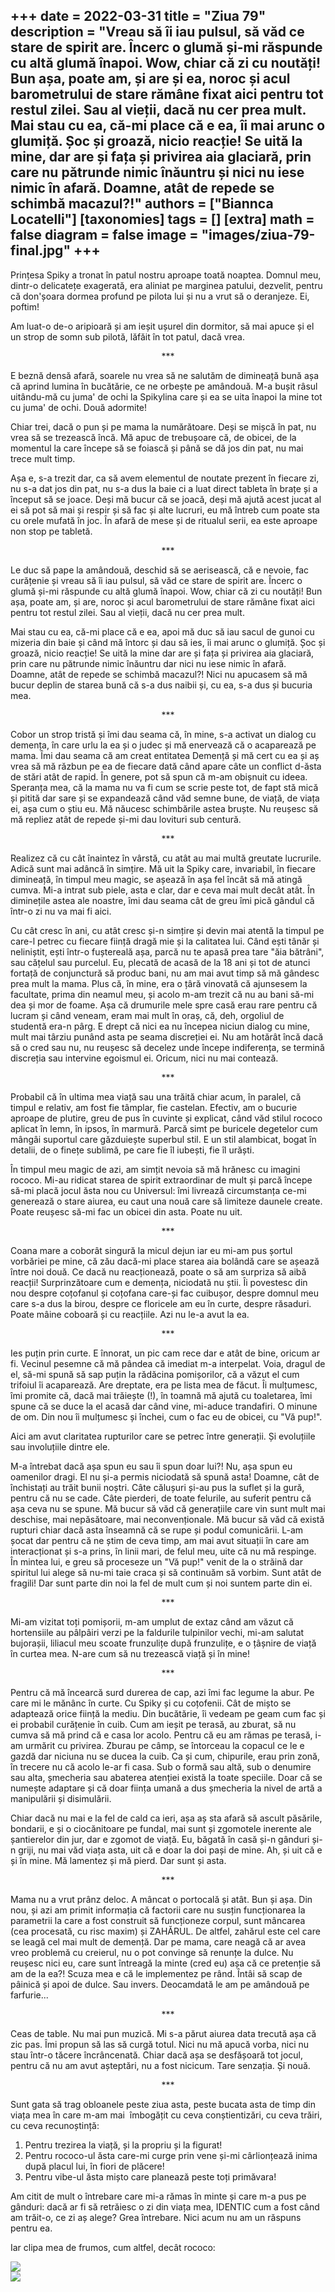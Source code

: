 
+++
date = 2022-03-31
title = "Ziua 79"
description = "Vreau să îi iau pulsul, să văd ce stare de spirit are. Încerc o glumă și-mi răspunde cu altă glumă înapoi. Wow, chiar că zi cu noutăți! Bun așa, poate am, și are și ea, noroc și acul barometrului de stare rămâne fixat aici pentru tot restul zilei. Sau al vieții, dacă nu cer prea mult. Mai stau cu ea, că-mi place că e ea, îi mai arunc o glumiță. Șoc și groază, nicio reacție! Se uită la mine, dar are și fața și privirea aia glaciară, prin care nu pătrunde nimic înăuntru și nici nu iese nimic în afară. Doamne, atât de repede se schimbă macazul?!"
authors = ["Biannca Locatelli"]
[taxonomies]
tags = []
[extra]
math = false
diagram = false
image = "images/ziua-79-final.jpg"
+++
---

Prințesa Spiky a tronat în patul nostru aproape toată noaptea. Domnul meu, dintr-o delicatețe exagerată, era aliniat pe marginea patului, dezvelit, pentru că don'șoara dormea profund pe pilota lui și nu a vrut să o deranjeze. Ei, poftim!

Am luat-o de-o aripioară și am ieșit ușurel din dormitor, să mai apuce și el un strop de somn sub pilotă, lăfăit în tot patul, dacă vrea.

<p style="text-align: center;">***</p>

E beznă densă afară, soarele nu vrea să ne salutăm de dimineață bună așa că aprind lumina în bucătărie, ce ne orbește pe amândouă. M-a bușit râsul uitându-mă cu juma' de ochi la Spikylina care și ea se uita înapoi la mine tot cu juma' de ochi. Două adormite!

Chiar trei, dacă o pun și pe mama la numărătoare. Deși se mișcă în pat, nu vrea să se trezească încă. Mă apuc de trebușoare că, de obicei, de la momentul la care începe să se foiască și până se dă jos din pat, nu mai trece mult timp.

Așa e, s-a trezit dar, ca să avem elementul de noutate prezent în fiecare zi, nu s-a dat jos din pat, nu s-a dus la baie ci a luat direct tableta în brațe și a început să se joace. Deși mă bucur că se joacă, deși mă ajută acest jucat al ei să pot să mai și respir și să fac și alte lucruri, eu mă întreb cum poate sta cu orele mufată în joc. În afară de mese și de ritualul serii, ea este aproape non stop pe tabletă.

<p style="text-align: center;">***</p>

Le duc să pape la amândouă, deschid să se aerisească, că e nevoie, fac curățenie și vreau să îi iau pulsul, să văd ce stare de spirit are. Încerc o glumă și-mi răspunde cu altă glumă înapoi. Wow, chiar că zi cu noutăți! Bun așa, poate am, și are, noroc și acul barometrului de stare rămâne fixat aici pentru tot restul zilei. Sau al vieții, dacă nu cer prea mult.

Mai stau cu ea, că-mi place că e ea, apoi mă duc să iau sacul de gunoi cu mizeria din baie și când mă întorc și dau să ies, îi mai arunc o glumiță. Șoc și groază, nicio reacție! Se uită la mine dar are și fața și privirea aia glaciară, prin care nu pătrunde nimic înăuntru dar nici nu iese nimic în afară. Doamne, atât de repede se schimbă macazul?! Nici nu apucasem să mă bucur deplin de starea bună că s-a dus naibii și, cu ea, s-a dus și bucuria mea.

<p style="text-align: center;">***</p>

Cobor un strop tristă și îmi dau seama că, în mine, s-a activat un dialog cu demența, în care urlu la ea și o judec și mă enervează că o acaparează pe mama. Îmi dau seama că am creat entitatea Demență și mă cert cu ea și aș vrea să mă răzbun pe ea de fiecare dată când apare câte un conflict d-ăsta de stări atât de rapid. În genere, pot să spun că m-am obișnuit cu ideea.  Speranța mea, că la mama nu va fi cum se scrie peste tot, de fapt stă mică și pitită dar sare și se expandează când văd semne bune, de viață, de viața ei, așa cum o știu eu. Mă năucesc schimbările astea bruște. Nu reușesc să mă repliez atât de repede și-mi dau lovituri sub centură.

<p style="text-align: center;">***</p>

Realizez că cu cât înaintez în vârstă, cu atât au mai multă greutate lucrurile. Adică sunt mai adâncă în simțire. Mă uit la Spiky care, invariabil, în fiecare dimineață, în timpul meu magic, se așează în așa fel încât să mă atingă cumva. Mi-a intrat sub piele, asta e clar, dar e ceva mai mult decât atât. În diminețile astea ale noastre, îmi dau seama cât de greu îmi pică gândul că într-o zi nu va mai fi aici.

Cu cât cresc în ani, cu atât cresc și-n simțire și devin mai atentă la timpul pe care-l petrec cu fiecare ființă dragă mie și la calitatea lui. Când ești tânăr și neliniștit, ești într-o fuștereală așa, parcă nu te apasă prea tare "ăia bătrâni", sau cățelul sau purcelul. Eu, plecată de acasă de la 18 ani și tot de atunci fortață de conjunctură să produc bani, nu am mai avut timp să mă gândesc prea mult la mama. Plus că, în mine, era o țâră vinovată că ajunsesem la facultate, prima din neamul meu, și acolo m-am trezit că nu au bani să-mi dea și mor de foame. Așa că drumurile mele spre casă erau rare pentru că lucram și când veneam, eram mai mult în oraș, că, deh, orgoliul de studentă era-n pârg. E drept că nici ea nu începea niciun dialog cu mine, mult mai târziu punând asta pe seama discreției ei. Nu am hotărât încă dacă să o cred sau nu, nu reușesc să decelez unde începe indiferența, se termină discreția sau intervine egoismul ei. Oricum, nici nu mai contează.

<p style="text-align: center;">***</p>

Probabil că în ultima mea viață sau una trăită chiar acum, în paralel, că timpul e relativ, am fost fie tâmplar, fie castelan. Efectiv, am o bucurie aproape de plutire, greu de pus în cuvinte și explicat, când văd stilul rococo aplicat în lemn, în ipsos, în marmură. Parcă simt pe buricele degetelor cum mângâi suportul care găzduiește superbul stil. E un stil alambicat, bogat în detalii, de o finețe sublimă, pe care fie îl iubești, fie îl urăști.

În timpul meu magic de azi, am simțit nevoia să mă hrănesc cu imagini rococo. Mi-au ridicat starea de spirit extraordinar de mult și parcă începe să-mi placă jocul ăsta nou cu Universul: îmi livrează circumstanța ce-mi generează o stare aiurea, eu caut una nouă care să limiteze daunele create. Poate reușesc să-mi fac un obicei din asta. Poate nu uit.

<p style="text-align: center;">***</p>

Coana mare a coborât singură la micul dejun iar eu mi-am pus șortul vorbăriei pe mine, că zău dacă-mi place starea aia bolândă care se așează între noi două. Ce dacă nu reacționează, poate o să am surpriza să aibă reacții! Surprinzătoare cum e demența, niciodată nu știi. Îi povestesc din nou despre coțofanul și coțofana care-și fac cuibușor, despre domnul meu care s-a dus la birou, despre ce floricele am eu în curte, despre răsaduri. Poate mâine coboară și cu reacțiile. Azi nu le-a avut la ea.

<p style="text-align: center;">***</p>

Ies puțin prin curte. E înnorat, un pic cam rece dar e atât de bine, oricum ar fi. Vecinul pesemne că mă pândea că imediat m-a interpelat. Voia, dragul de el, să-mi spună să sap puțin la rădăcina pomișorilor, că a văzut el cum trifoiul îi acaparează. Are dreptate, era pe lista mea de făcut. Îi mulțumesc, îmi promite că, dacă mai trăiește (!), în toamnă mă ajută cu toaletarea, îmi spune că se duce la el acasă dar când vine, mi-aduce trandafiri. O minune de om. Din nou îi mulțumesc și închei, cum o fac eu de obicei, cu "Vă pup!".

Aici am avut claritatea rupturilor care se petrec între generații. Și evoluțiile sau involuțiile dintre ele.

M-a întrebat dacă așa spun eu sau îi spun doar lui?! Nu, așa spun eu oamenilor dragi. El nu și-a permis niciodată să spună asta! Doamne, cât de închistați au trăit bunii noștri. Câte călușuri și-au pus la suflet și la gură, pentru că nu se cade. Câte pierderi, de toate felurile, au suferit pentru că așa ceva nu se spune. Mă bucur să văd că generațiile care vin sunt mult mai deschise, mai nepăsătoare, mai neconvenționale. Mă bucur să văd că există rupturi chiar dacă asta înseamnă că se rupe și podul comunicării. L-am șocat dar pentru că ne știm de ceva timp, am mai avut situații în care am interacționat și s-a prins, în linii mari, de felul meu, uite că nu mă respinge. În mintea lui, e greu să proceseze un "Vă pup!" venit de la o străină dar spiritul lui alege să nu-mi taie craca și să continuăm să vorbim. Sunt atât de fragili! Dar sunt parte din noi la fel de mult cum și noi suntem parte din ei.

<p style="text-align: center;">***</p>

Mi-am vizitat toți pomișorii, m-am umplut de extaz când am văzut că hortensiile au pâlpâiri verzi pe la faldurile tulpinilor vechi, mi-am salutat bujorașii, liliacul meu scoate frunzulițe după frunzulițe, e o țâșnire de viață în curtea mea. N-are cum să nu trezească viață și în mine!

<p style="text-align: center;">***</p>

Pentru că mă încearcă surd durerea de cap, azi îmi fac legume la abur. Pe care mi le mănânc în curte. Cu Spiky și cu coțofenii. Cât de mișto se adaptează orice ființă la mediu. Din bucătărie, îi vedeam pe geam cum fac și ei probabil curățenie în cuib. Cum am ieșit pe terasă, au zburat, să nu cumva să mă prind că e casa lor acolo. Pentru că eu am rămas pe terasă, i-am urmărit cu privirea. Zburau pe câmp, se întorceau la copacul ce le e gazdă dar niciuna nu se ducea la cuib. Ca și cum, chipurile, erau prin zonă, în trecere nu că acolo le-ar fi casa. Sub o formă sau altă, sub o denumire sau alta, șmecheria sau abaterea atenției există la toate speciile. Doar că se numește adaptare și că doar ființa umană a dus șmecheria la nivel de artă a manipulării și disimulării.

Chiar dacă nu mai e la fel de cald ca ieri, așa aș sta afară să ascult păsările, bondarii, e și o ciocănitoare pe fundal, mai sunt și zgomotele inerente ale șantierelor din jur, dar e zgomot de viață. Eu, băgată în casă și-n gânduri și-n griji, nu mai văd viața asta, uit că e doar la doi pași de mine. Ah, și uit că e și în mine. Mă lamentez și mă pierd. Dar sunt și asta.

<p style="text-align: center;">***</p>

Mama nu a vrut prânz deloc. A mâncat o portocală și atât. Bun și așa. Din nou, și azi am primit informația că factorii care nu susțin funcționarea la parametrii la care a fost construit să funcționeze corpul, sunt mâncarea (cea procesată, cu risc maxim) și ZAHĂRUL. De altfel, zahărul este cel care se leagă cel mai mult de demență. Dar pe mama, care neagă că ar avea vreo problemă cu creierul, nu o pot convinge să renunțe la dulce. Nu reușesc nici eu, care sunt întreagă la minte (cred eu) așa că ce pretenție să am de la ea?! Scuza mea e că le implementez pe rând. Întâi să scap de pâinică și apoi de dulce. Sau invers. Deocamdată le am pe amândouă pe farfurie...

<p style="text-align: center;">***</p>

Ceas de table. Nu mai pun muzică. Mi s-a părut aiurea data trecută așa că zic pas. Îmi propun să las să curgă totul. Nici nu mă apucă vorba, nici nu stau într-o tăcere încrâncenată. Chiar dacă așa se desfășoară tot jocul, pentru că nu am avut așteptări, nu a fost nicicum. Tare senzația. Și nouă.

<p style="text-align: center;">***</p>

Sunt gata să trag obloanele peste ziua asta, peste bucata asta de timp din viața mea în care m-am mai  îmbogățit cu ceva conștientizări, cu ceva trăiri, cu ceva recunoștință:

1. Pentru trezirea la viață, și la propriu și la figurat!
2. Pentru rococo-ul ăsta care-mi curge prin vene și-mi cârlionțează inima după placul lui, în fiori de plăcere!
3. Pentru vibe-ul ăsta mișto care planează peste toți primăvara!

Am citit de mult o întrebare care mi-a rămas în minte și care m-a pus pe gânduri: dacă ar fi să retrăiesc o zi din viața mea, IDENTIC cum a fost când am trăit-o, ce zi aș alege? Grea întrebare. Nici acum nu am un răspuns pentru ea.

Iar clipa mea de frumos, cum altfel, decât rococo:

<div class="flex justify-center">
  <img src="images/rococo1.jpeg" />
</div>

<div class="flex justify-center">
  <img src="images/rococo4.jpeg" />
</div>
